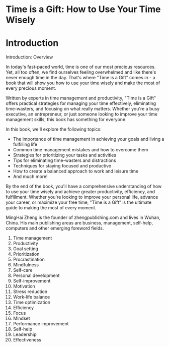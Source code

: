 # Time is a Gift: How to Use Your Time Wisely

# Introduction

Introduction: Overview

In today's fast-paced world, time is one of our most precious resources. Yet, all too often, we find ourselves feeling overwhelmed and like there's never enough time in the day. That's where "Time is a Gift" comes in - a book that will show you how to use your time wisely and make the most of every precious moment.

Written by experts in time management and productivity, "Time is a Gift" offers practical strategies for managing your time effectively, eliminating time-wasters, and focusing on what really matters. Whether you're a busy executive, an entrepreneur, or just someone looking to improve your time management skills, this book has something for everyone.

In this book, we'll explore the following topics:

* The importance of time management in achieving your goals and living a fulfilling life
* Common time management mistakes and how to overcome them
* Strategies for prioritizing your tasks and activities
* Tips for eliminating time-wasters and distractions
* Techniques for staying focused and productive
* How to create a balanced approach to work and leisure time
* And much more!

By the end of the book, you'll have a comprehensive understanding of how to use your time wisely and achieve greater productivity, efficiency, and fulfillment. Whether you're looking to improve your personal life, advance your career, or maximize your free time, "Time is a Gift" is the ultimate guide to making the most of every moment.


MingHai Zheng is the founder of zhengpublishing.com and lives in Wuhan, China. His main publishing areas are business, management, self-help, computers and other emerging foreword fields.



1. Time management
2. Productivity
3. Goal setting
4. Prioritization
5. Procrastination
6. Mindfulness
7. Self-care
8. Personal development
9. Self-improvement
10. Motivation
11. Stress reduction
12. Work-life balance
13. Time optimization
14. Efficiency
15. Focus
16. Mindset
17. Performance improvement
18. Self-help
19. Leadership
20. Effectiveness



